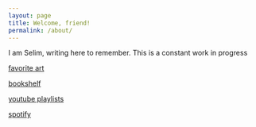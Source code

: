 ```yaml
---
layout: page
title: Welcome, friend!
permalink: /about/
---
```


I am Selim, writing here to remember. This is a constant work in progress 

<a href="https://artsandculture.google.com/favorite/group/lwICDYo8WqCBLQ" target="_blank">favorite art</a>

<a href="https://www.goodreads.com/review/list/24616331-selim?order=d&shelf=read&sort=avg_rating" target="_blank">bookshelf​</a>

<a href="https://www.youtube.com/channel/UCGn05il3FxxvSrGeF2B0OrA/playlists" target="_blank">youtube playlists</a>

<a href="https://open.spotify.com/playlist/0fg1mN68qfYnPphfmfHAez?si=e7vxNG4iQImGmOYz48rzBw" target="_blank">spotify</a>

